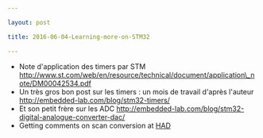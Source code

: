 ```yaml
---

layout: post

title: 2016-06-04-Learning-more-on-STM32

---
```



-   Note d'application des timers par STM
    http://www.st.com/web/en/resource/technical/document/application\_note/DM00042534.pdf
-   Un très gros bon post sur les timers : un mois de travail d'après
    l'auteur http://embedded-lab.com/blog/stm32-timers/
-   Et son petit frère sur les ADC
    http://embedded-lab.com/blog/stm32-digital-analogue-converter-dac/
-   Getting comments on scan conversion at
    [HAD](https://hackaday.io/project/9281-murgen/log/39271-ultrasound-and-scan-conversion/discussion-58228)

